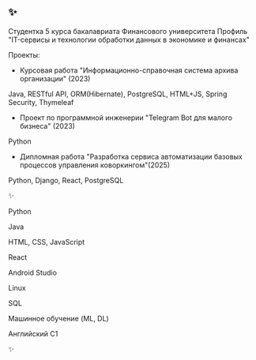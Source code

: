 ## ✨
Студентка 5 курса бакалавриата Финансового университета
Профиль "IT-сервисы и технологии обработки данных в экономике и финансах"

Проекты: 
 - Курсовая работа "Информационно-справочная система архива организации" (2023)

Java, RESTful API, ORM(Hibernate), PostgreSQL, HTML+JS, Spring Security, Thymeleaf
 - Проект по программной инженерии "Telegram Bot для малого бизнеса" (2023)

Python
 - Дипломная работа "Разработка сервиса автоматизации базовых процессов управления коворкингом"(2025)

Python, Django, React, PostgreSQL



✨

Python

Java

HTML, CSS, JavaScript

React

Android Studio

Linux

SQL 

Машинное обучение (ML, DL)


Английский C1

✨


<!--
**ekazna/ekazna** is a ✨ _special_ ✨ repository because its `README.md` (this file) appears on your GitHub profile.

Here are some ideas to get you started:

- 🔭 I’m currently working on ...
- 🌱 I’m currently learning ...
- 👯 I’m looking to collaborate on ...
- 🤔 I’m looking for help with ...
- 💬 Ask me about ...
- 📫 How to reach me: ...
- 😄 Pronouns: ...
- ⚡ Fun fact: ...
-->
